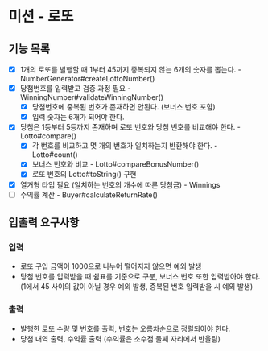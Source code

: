 # 미션 - 로또

## 기능 목록
- [x] 1개의 로또를 발행할 때 1부터 45까지 중복되지 않는 6개의 숫자를 뽑는다. - NumberGenerator#createLottoNumber()
- [x] 당첨번호를 입력받고 검증 과정 필요 - WinningNumber#validateWinningNumber()
  - [x] 당첨번호에 중복된 번호가 존재하면 안된다. (보너스 번호 포함)
  - [x] 입력 숫자는 6개가 되어야 한다.
- [x] 당첨은 1등부터 5등까지 존재하며 로또 번호와 당첨 번호를 비교해야 한다. - Lotto#compare()
  - [x] 각 번호를 비교하고 몇 개의 번호가 일치하는지 반환해야 한다. - Lotto#count()
  - [x] 보너스 번호와 비교 - Lotto#compareBonusNumber()
  - [x] 로또 번호의 Lotto#toString() 구현
- [x] 열거형 타입 필요 (일치하는 번호의 개수에 따른 당첨금) - Winnings
- [ ] 수익률 계산 - Buyer#calculateReturnRate()

## 입출력 요구사항
### 입력
- 로또 구입 금액이 1000으로 나누어 떨어지지 않으면 예외 발생
- 당첨 번호를 입력받을 때 쉼표를 기준으로 구분, 보너스 번호 또한 입력받아야 한다. 
   (1에서 45 사이의 값이 아닐 경우 예외 발생, 중복된 번호 입력받을 시 예외 발생)
### 출력
- 발행한 로또 수량 및 번호를 출력, 번호는 오름차순으로 정렬되어야 한다.
- 당첨 내역 출력, 수익률 출력 (수익률은 소수점 둘째 자리에서 반올림)